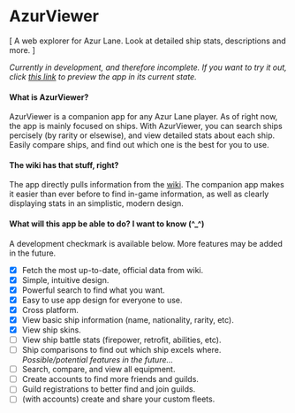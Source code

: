 # AzurViewer

[ A web explorer for Azur Lane. Look at detailed ship stats, descriptions and more. ]

*Currently in development, and therefore incomplete. If you want to try it out, click [this link](https://htmlpreview.github.io/?https://github.com/HotFireyDeath/AzurViewer/blob/master/index.html "this link") to preview the app in its current state.*

#### What is AzurViewer?
AzurViewer is a companion app for any Azur Lane player. As of right now, the app is mainly focused on ships. With AzurViewer, you can search ships percisely (by rarity or elsewise), and view detailed stats about each ship. Easily compare ships, and find out which one is the best for you to use.

#### The wiki has that stuff, right?
The app directly pulls information from the [wiki](https://azurlane.koumakan.jp/Azur_Lane_Wiki).  The companion app makes it easier than ever before to find in-game information, as well as clearly displaying stats in an simplistic, modern design.

#### What will this app be able to do? I want to know (^_^)
A development checkmark is available below. More features may be added in the future.
- [x] Fetch the most up-to-date, official data from wiki.
- [x] Simple, intuitive design.
- [x] Powerful search to find what you want.
- [x] Easy to use app design for everyone to use.
- [x] Cross platform.
- [x] View basic ship information (name, nationality, rarity, etc).
- [x] View ship skins.
- [ ] View ship battle stats (firepower, retrofit, abilities, etc).
- [ ] Ship comparisons to find out which ship excels where.
*Possible/potential features in the future...*
- [ ] Search, compare, and view all equipment.
- [ ] Create accounts to find more friends and guilds.
- [ ] Guild registrations to better find and join guilds.
- [ ] (with accounts) create and share your custom fleets.

